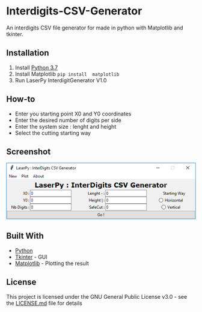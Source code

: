 # Interdigits-CSV-Generator
An interdigits CSV file generator for  made in python with Matplotlib and tkinter.


## Installation
1. Install [Python 3.7](https://www.python.org/downloads/)
1. Install Matplotlib `pip install  matplotlib` 
1. Run LaserPy InterdigitGenerator V1.0

## How-to
* Enter you starting point X0 and Y0 coordinates
* Enter the desired number of digits per side
* Enter the system size : lenght and height
* Select the cutting starting way

## Screenshot
![App Screenshot](/screenshot/app.PNG)

## Built With

* [Python](https://www.python.org/)
* [Tkinter](https://wiki.python.org/moin/TkInter) - GUI
* [Matplotlib](https://matplotlib.org/3.1.0/index.html#) - Plotting the result


## License

This project is licensed under the GNU General Public License v3.0 - see the [LICENSE.md](LICENSE.md) file for details
